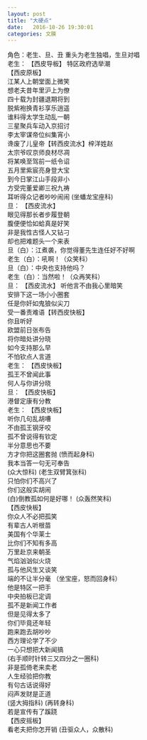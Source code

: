```yaml
---
layout: post
title: "大硬点"
date:   2016-10-26 19:30:01
categories: 文膜
---
```


角色：老生、旦、丑 重头为老生独唱，生旦对唱 <br/>
老生： 【西皮导板】 特区政府选举潮 <br/>
【西皮原板】 <br/>
江某人上朝堂面上微笑 <br/>
想老夫昔年里沪上为僚 <br/>
四十载为封疆退期将到 <br/>
脱紫袍换青衫享乐逍遥 <br/>
谁料得太学生动乱一朝 <br/>
三星聚兵车动入京招讨 <br/>
李太宰谋帝位纠集宵小 <br/>
谗废了儿皇帝【转西皮流水】梓洋姓赵 <br/>
太宗爷叹京师良材尽凋 <br/>
将某唤至驾前一纸令诏 <br/>
五月里紫宸亮身登大宝 <br/>
到今日掌江山手段非小 <br/>
方受完董爱卿三祝九祷 <br/>
耳听得众记者吵吵闹闹 (坐蟠龙宝座科) <br/>
旦： 【西皮流水】 <br/>
眼见得那长者步履登朝 <br/>
腹便便恰如蛤真是好笑 <br/>
非是我性古怪人又钻刁 <br/>
却也把难题头一个来表 <br/>
旦（白）：江煮袭，你觉得董先生连任好不好啊 <br/>
老生（白）：吼啊！（众笑科） <br/>
旦（白）：中央也支持他吗？ <br/>
老生（白）：当然啦！（众再笑科） <br/>
旦： 【西皮流水】 听他言不由我心里暗笑 <br/>
安排下这一场小小圈套 <br/>
任是你奸如鬼狼似尖刀 <br/>
受一番责难语【转西皮快板】<br/>
你且听好 <br/>
欧盟前日张布告 <br/>
将你暗处讲分晓 <br/>
如今支持那么早 <br/>
不怕钦点人言道 <br/>
老生： 【西皮快板】 <br/>
孤王不曾闻此事 <br/>
何人与你讲分晓 <br/>
旦： 【西皮快板】 <br/>
港督定康有分教 <br/>
老生： 【西皮快板】 <br/>
听你几句乱胡嘈 <br/>
不由孤王钢牙咬 <br/>
孤不曾说得有钦定 <br/>
半分意思也不要 <br/>
方才你把这圈套抛 (愤而起身科) <br/>
我本当答一句无可奉告 <br/>
(众大惊科) (老生双臂箕张科) <br/>
只怕你们不高兴了 <br/>
你们这般实胡闹 <br/>
(白)倒教孤如何是好哪！ (众轰然笑科) <br/>
【西皮快板】 <br/>
你众人不必把孤笑 <br/>
有辈古人听根苗 <br/>
美国有个华莱士 <br/>
比你们不知有多高 <br/>
万里赴京来朝圣 <br/>
气焰汹汹似火烧 <br/>
孤与他风生又谈笑 <br/>
端的不让半分毫 （坐宝座，怒而回身科） <br/>
他是特区一把手 <br/>
中央拍板已定调 <br/>
孤不是新闻工作者 <br/>
但是见得太多了 <br/>
你们毕竟还年轻 <br/>
跑来跑去胡吵吵 <br/>
西方理论学了不少 <br/>
一心只想把大新闻搞<br/>
(右手顺时针转三又四分之一圈科)<br/>
非是孤倚老来卖老 <br/>
人生经验把你教 <br/>
有句古话说得好 <br/>
闷声发财是正道 <br/>
(竖大拇指科) (再转身科) <br/>
若是宣传有了蹊跷 <br/>
【西皮摇板】 <br/>
看老夫把你怎开销 (丑驱众人，众散科)<br/>

